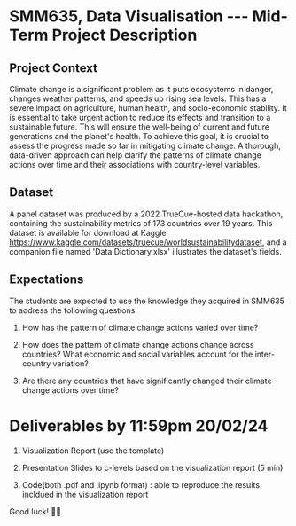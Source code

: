 # SMM635, Data Visualisation --- Mid-Term Project Description

## Project Context

Climate change is a significant problem as it puts ecosystems in danger,
changes weather patterns, and speeds up rising sea levels. This has a severe
impact on agriculture, human health, and socio-economic stability. It is
essential to take urgent action to reduce its effects and transition to a
sustainable future. This will ensure the well-being of current and future
generations and the planet's health. To achieve this goal, it is crucial to
assess the progress made so far in mitigating climate change. A thorough,
data-driven approach can help clarify the patterns of climate change actions
over time and their associations with country-level variables.

##  Dataset

A panel dataset was produced by a 2022 TrueCue-hosted data hackathon,
containing the sustainability metrics of 173 countries over 19 years. This
dataset is available for download at Kaggle
https://www.kaggle.com/datasets/truecue/worldsustainabilitydataset, and a
companion file named 'Data Dictionary.xlsx' illustrates the dataset's fields.

## Expectations

The students are expected to use the knowledge they acquired in SMM635 to
address the following questions:

1. How has the pattern of climate change actions varied over time?

2. How does the pattern of climate change actions change across countries?
   What economic and social variables account for the inter-country variation?

3. Are there any countries that have significantly changed their climate
   change actions over time?

# Deliverables by 11:59pm 20/02/24

1. Visualization Report (use the template)

2. Presentation Slides to c-levels based on the visualization report (5 min)

3. Code(both .pdf and .ipynb format) : able to reproduce the results incldued in the visualization report

Good luck! 🤞🍀

